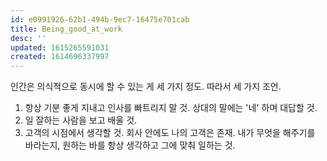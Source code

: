 ```yaml
---
id: e0991926-62b1-494b-9ec7-16475e701cab
title: Being_good_at_work
desc: ''
updated: 1615265591031
created: 1614696337997
---
```



인간은 의식적으로 동시에 할 수 있는 게 세 가지 정도. 
따라서 세 가지 조언.
1. 항상 기분 좋게 지내고 인사를 빠트리지 말 것. 상대의 말에는 '네' 하며 대답할 것. 
2. 일 잘하는 사람을 보고 배울 것.
3. 고객의 시점에서 생각할 것. 회사 안에도 나의 고객은 존재. 내가 무엇을 해주기를 바라는지, 원하는 바를 항상 생각하고 그에 맞춰 일하는 것.
